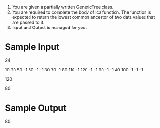 1. You are given a partially written GenericTree class.
2. You are required to complete the body of lca function. The function is expected to return the lowest common ancestor of two data values that are passed to it.
3. Input and Output is managed for you.



# Sample Input

24

10 20 50 -1 60 -1 -1 30 70 -1 80 110 -1 120 -1 -1 90 -1 -1 40 100 -1 
-1 -1

120

80

# Sample Output

80